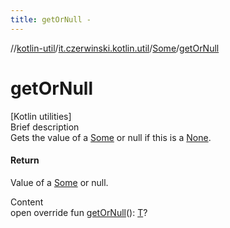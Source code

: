 ```yaml
---
title: getOrNull -
---
```

//[kotlin-util](../../index.md)/[it.czerwinski.kotlin.util](../index.md)/[Some](index.md)/[getOrNull](get-or-null.md)



# getOrNull  
[Kotlin utilities]  
Brief description  
Gets the value of a [Some](index.md) or null if this is a [None](../-none/index.md).  
  


#### Return  
Value of a [Some](index.md) or null.  
  
  
Content  
open override fun [getOrNull](get-or-null.md)(): [T](index.md)?  



